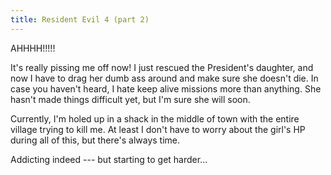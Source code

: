 ```yaml
---
title: Resident Evil 4 (part 2)
---
```


AHHHH!!!!!

It's really pissing me off now! I just rescued the President's daughter, and
now I have to drag her dumb ass around and make sure she doesn't die. In case
you haven't heard, I hate keep alive missions more than anything. She hasn't
made things difficult yet, but I'm sure she will soon.

Currently, I'm holed up in a shack in the middle of town with the entire
village trying to kill me. At least I don't have to worry about the girl's HP
during all of this, but there's always time.

Addicting indeed --- but starting to get harder...
